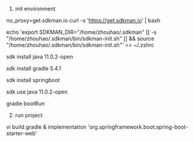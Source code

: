 1. init environment

no_proxy=get.sdkman.io curl -s 'https://get.sdkman.io' | bash

echo 'export SDKMAN_DIR="/home/zhouhao/.sdkman" 
[[ -s "/home/zhouhao/.sdkman/bin/sdkman-init.sh" ]] && source "/home/zhouhao/.sdkman/bin/sdkman-init.sh"' >> ~/.zshrc

sdk install java 11.0.2-open

sdk install gradle 5.4.1

sdk install springboot 

sdk use java 11.0.2-open

gradle bootRun

2. run project

vi build.gradle & implementation 'org.springframework.boot:spring-boot-starter-web'
